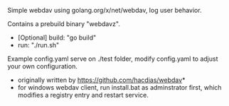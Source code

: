 Simple webdav using golang.org/x/net/webdav, log user behavior.

Contains a prebuild binary "webdavz".

* [Optional] build: "go build"
* run: "./run.sh"

Example config.yaml serve on ./test folder, modify config.yaml to adjust your own configuration.

* originally written by https://github.com/hacdias/webdav*
* for windows webdav client, run install.bat as adminstrator first, which modifies a registry entry and restart service.

